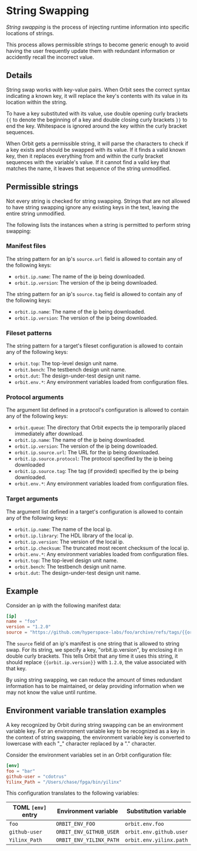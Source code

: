 # String Swapping

_String swapping_ is the process of injecting runtime information into specific locations of strings.

This process allows permissible strings to become generic enough to avoid having the user frequently update them with redundant information or accidently recall the incorrect value.

## Details 

String swap works with key-value pairs. When Orbit sees the correct syntax indicating a known key, it will replace the key's contents with its value in its location within the string.

To have a key substituted with its value, use double opening curly brackets `{{` to denote the beginning of a key and double closing curly brackets `}}` to end the key. Whitespace is ignored around the  key within the curly bracket sequences.

When Orbit gets a permissible string, it will parse the characters to check if a key exists and should be swapped with its value. If it finds a valid known key, then it replaces everything from and within the curly bracket sequences with the variable's value. If it cannot find a valid key that matches the name, it leaves that sequence of the string unmodified.

## Permissible strings

Not every string is checked for string swapping. Strings that are not allowed to have string swapping ignore any existing keys in the text, leaving the entire string unmodified.

The following lists the instances when a string is permitted to perform string swapping:

### Manifest files

The string pattern for an ip's `source.url` field is allowed to contain any of the following keys:

- `orbit.ip.name`: The name of the ip being downloaded.
- `orbit.ip.version`: The version of the ip being downloaded.

The string pattern for an ip's `source.tag` field is allowed to contain any of the following keys:

- `orbit.ip.name`: The name of the ip being downloaded.
- `orbit.ip.version`: The version of the ip being downloaded.

### Fileset patterns

The string pattern for a target's fileset configuration is allowed to contain any of the following keys:

- `orbit.top`: The top-level design unit name.
- `orbit.bench`: The testbench design unit name.
- `orbit.dut`: The design-under-test design unit name.
- `orbit.env.*`: Any environment variables loaded from configuration files.

### Protocol arguments

The argument list defined in a protocol's configuration is allowed to contain any of the following keys:

- `orbit.queue`: The directory that Orbit expects the ip temporarily placed immediately after download.
- `orbit.ip.name`: The name of the ip being downloaded.
- `orbit.ip.version`: The version of the ip being downloaded.
- `orbit.ip.source.url`: The URL for the ip being downloaded.
- `orbit.ip.source.protocol`: The protocol specified by the ip being downloaded
- `orbit.ip.source.tag`: The tag (if provided) specified by the ip being downloaded.
- `orbit.env.*`: Any environment variables loaded from configuration files.

### Target arguments

The argument list defined in a target's configuration is allowed to contain any of the following keys:

- `orbit.ip.name`: The name of the local ip.
- `orbit.ip.library`: The HDL library of the local ip.
- `orbit.ip.version`: The version of the local ip.
- `orbit.ip.checksum`: The truncated most recent checksum of the local ip.
- `orbit.env.*`: Any environment variables loaded from configuration files.
- `orbit.top`: The top-level design unit name.
- `orbit.bench`: The testbench design unit name.
- `orbit.dut`: The design-under-test design unit name.


## Example

Consider an ip with the following manifest data:

``` toml
[ip]
name = "foo"
version = "1.2.0"
source = "https://github.com/hyperspace-labs/foo/archive/refs/tags/{{orbit.ip.version}}.zip
```

The `source` field of an ip's manifest is one string that is allowed to string swap. For its string, we specify a key, "orbit.ip.version", by enclosing it in double curly brackets. This tells Orbit that any time it uses this string, it should replace `{{orbit.ip.version}}` with `1.2.0`, the value associated with that key.

By using string swapping, we can reduce the amount of times redundant information has to be maintained, or delay providing information when we may not know the value until runtime.

## Environment variable translation examples

A key recognized by Orbit during string swapping can be an environment variable key. For an environment variable key to be recognized as a key in the context of string swapping, the environment variable key is converted to lowercase with each "_" character replaced by a "." character.

Consider the environment variables set in an Orbit configuration file:

``` toml
[env]
foo = "bar"
github-user = "cdotrus"
Yilinx_Path = "/Users/chase/fpga/bin/yilinx"
```

This configuration translates to the following variables:

| TOML `[env]` entry | Environment variable | Substitution variable |  
| - | - | - | 
| `foo` | `ORBIT_ENV_FOO` | `orbit.env.foo` |
| `github-user` | `ORBIT_ENV_GITHUB_USER` | `orbit.env.github.user` |  
| `Yilinx_Path` | `ORBIT_ENV_YILINX_PATH` | `orbit.env.yilinx.path` |
